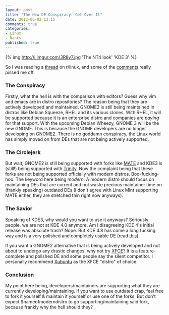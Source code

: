 ```yaml
---
layout: post
title: "The New DE Conspiracy: Get Over It"
date: 2012-06-02 13:15
comments: true
categories: 
- Linux 
- Rants 
published: true
---
```


{% img http://i.imgur.com/3R8y7.jpg 'The NT4 look' 'KDE 3' %}

So I was reading a [thread](http://www.reddit.com/r/linux/comments/ugayi/linus_torvalds_on_gnome3_tell_us_what_you_really/) on r/linux, 
and some of the [comments](http://www.reddit.com/r/linux/comments/ugayi/linus_torvalds_on_gnome3_tell_us_what_you_really/c4vb5il) really pissed me off.

<!-- more -->

### The Conspiracy


Firstly, what the hell is with the comparison with editors? Guess why vim and emacs are in distro repositories? The reason being that they are actively
developed and maintained. GNOME2 is still being maintained in distros like Debian Squeeze, RHEL and its various clones. With RHEL, it will be supported
because it is an enterprise distro and companies are *paying* for that support. With the upcoming Debian Wheezy, GNOME 3 will be the new GNOME. This is because 
the GNOME developers are no longer developing on GNOME2. There is no goddamn conspiracy, the Linux world has simply moved on from DEs that are not being 
actively supported.


### The Circlejerk


But wait, GNOME2 is still being supported with forks like [MATE](http://mate-desktop.org/) and KDE3 is (still!) being supported with [Trinity](http://www.trinitydesktop.org/).
Now the complaint being that these forks are not being supported officially with modern distros. Boo-fucking-hoo. The keyword here being *modern*. A modern distro should focus on 
maintaining DEs that are current and not waste precious maintainer time on (frankly speaking) outdated DEs (I don't agree with Linux Mint supporting MATE either, they are stretched
thin right now anyways). 


### The Savior

Speaking of KDE3, why would you want to use it anyways? Seriously people, we are not at KDE 4.0 anymore. Am I disagreeing KDE 4's initial release was absolute trash? Nope. But KDE 4.8
has come a long fucking way and is a very polished and completely usable DE (read [this](http://asininetech.com/2012/01/27/why-kde-is-the-future/)).

If you want a GNOME2 alternative that is being actively developed and not about to undergo any drastic changes, why not try [XFCE](http://www.xfce.org/)? It is a feature-complete
and polished DE and some people say the silent competitor. I personally recommend [Xubuntu](http://xubuntu.org/) as the XFCE "distro" of choice.


### Conclusion


My point here being, developers/maintainers are supporting what they are currently developing/maintaining. If you want to use outdated crap, feel free to fork it yourself & maintain
it yourself or use one of the forks. But don't expect $nameofmoderndistro to go supporting/maintaining said fork, because frankly why the hell should they?

